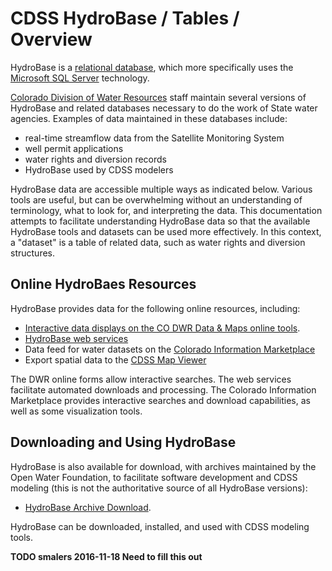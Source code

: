 # CDSS HydroBase / Tables / Overview

HydroBase is a [relational database](https://en.wikipedia.org/wiki/Relational_database), which more specifically uses
the [Microsoft SQL Server](https://en.wikipedia.org/wiki/Microsoft_SQL_Server) technology.

[Colorado Division of Water Resources](http://water.state.co.us) staff maintain several versions of HydroBase and related databases
necessary to do the work of State water agencies.  Examples of data maintained in these databases include:

* real-time streamflow data from the Satellite Monitoring System
* well permit applications
* water rights and diversion records
* HydroBase used by CDSS modelers

HydroBase data are accessible multiple ways as indicated below.
Various tools are useful, but can be overwhelming without an understanding of terminology, what to look for, and interpreting the data.
This documentation attempts to facilitate understanding HydroBase data so that the available HydroBase tools and datasets can be used more effectively.
In this context, a "dataset" is a table of related data, such as water rights and diversion structures.

## Online HydroBaes Resources

HydroBase provides data for the following online resources, including:

* [Interactive data displays on the CO DWR Data & Maps online tools](http://water.state.co.us/DataMaps/DataSearch/Pages/DataSearch.aspx).
* [HydroBase web services](http://water.state.co.us/DataMaps/WebServices/Pages/WebServices.aspx)
* Data feed for water datasets on the [Colorado Information Marketplace](data.colordo.gov)
* Export spatial data to the [CDSS Map Viewer](http://cdss.state.co.us/onlineTools/Pages/MapViewer.aspx)

The DWR online forms allow interactive searches.  The web services facilitate automated downloads and processing.
The Colorado Information Marketplace provides interactive searches and download capabilities, as well as some visualization tools.

## Downloading and Using HydroBase

HydroBase is also available for download, with archives maintained by the Open Water Foundation, to facilitate software development and CDSS modeling
(this is not the authoritative source of all HydroBase versions):

* [HydroBase Archive Download](https://sites.google.com/site/cdssstaging/hydrobase/download).

HydroBase can be downloaded, installed, and used with CDSS modeling tools.

**TODO smalers 2016-11-18 Need to fill this out**
